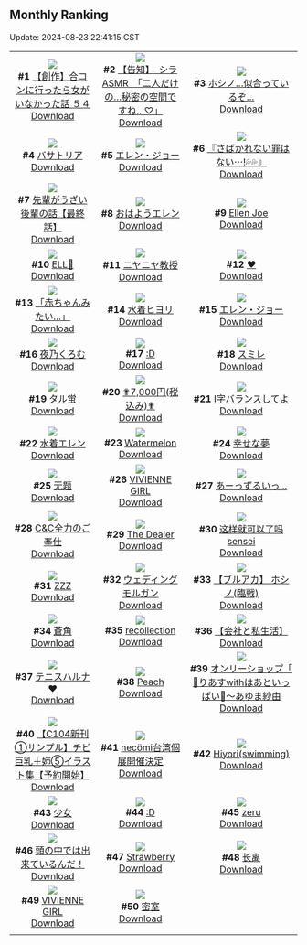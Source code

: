 ## Monthly Ranking
Update: 2024-08-23 22:41:15 CST

|      |      |      |
| :----: | :----: | :----: |
| ![](https://i.pixiv.re/c/240x480/img-master/img/2024/07/26/00/00/18/120882005_p0_master1200.jpg)<br>**#1** [【創作】合コンに行ったら女がいなかった話 ５４](https://www.pixiv.net/artworks/120882005)<br>[Download](https://i.pixiv.re/img-original/img/2024/07/26/00/00/18/120882005_p0.png) | ![](https://i.pixiv.re/c/240x480/img-master/img/2024/07/26/19/30/02/120901814_p0_master1200.jpg)<br>**#2** [【告知】　シラASMR　「二人だけの…秘密の空間ですね…♡」](https://www.pixiv.net/artworks/120901814)<br>[Download](https://i.pixiv.re/img-original/img/2024/07/26/19/30/02/120901814_p0.jpg) | ![](https://i.pixiv.re/c/240x480/img-master/img/2024/07/26/19/42/21/120902126_p0_master1200.jpg)<br>**#3** [ホシノ…似合っているぞ…](https://www.pixiv.net/artworks/120902126)<br>[Download](https://i.pixiv.re/img-original/img/2024/07/26/19/42/21/120902126_p0.png) |
| ![](https://i.pixiv.re/c/240x480/img-master/img/2024/07/26/00/00/07/120881948_p0_master1200.jpg)<br>**#4** [バサトリア](https://www.pixiv.net/artworks/120881948)<br>[Download](https://i.pixiv.re/img-original/img/2024/07/26/00/00/07/120881948_p0.png) | ![](https://i.pixiv.re/c/240x480/img-master/img/2024/07/26/05/51/36/120888154_p0_master1200.jpg)<br>**#5** [エレン・ジョー](https://www.pixiv.net/artworks/120888154)<br>[Download](https://i.pixiv.re/img-original/img/2024/07/26/05/51/36/120888154_p0.jpg) | ![](https://i.pixiv.re/c/240x480/img-master/img/2024/07/26/00/03/46/120882364_p0_master1200.jpg)<br>**#6** [『さばかれない罪はない⋯!💦💦』](https://www.pixiv.net/artworks/120882364)<br>[Download](https://i.pixiv.re/img-original/img/2024/07/26/00/03/46/120882364_p0.png) |
| ![](https://i.pixiv.re/c/240x480/img-master/img/2024/07/26/19/00/30/120901019_p0_master1200.jpg)<br>**#7** [先輩がうざい後輩の話【最終話】](https://www.pixiv.net/artworks/120901019)<br>[Download](https://i.pixiv.re/img-original/img/2024/07/26/19/00/30/120901019_p0.png) | ![](https://i.pixiv.re/c/240x480/img-master/img/2024/07/26/15/41/37/120896665_p0_master1200.jpg)<br>**#8** [おはようエレン](https://www.pixiv.net/artworks/120896665)<br>[Download](https://i.pixiv.re/img-original/img/2024/07/26/15/41/37/120896665_p0.png) | ![](https://i.pixiv.re/c/240x480/img-master/img/2024/07/26/08/08/44/120889844_p0_master1200.jpg)<br>**#9** [Ellen Joe](https://www.pixiv.net/artworks/120889844)<br>[Download](https://i.pixiv.re/img-original/img/2024/07/26/08/08/44/120889844_p0.jpg) |
| ![](https://i.pixiv.re/c/240x480/img-master/img/2024/07/26/00/01/03/120882143_p0_master1200.jpg)<br>**#10** [ELL🦈](https://www.pixiv.net/artworks/120882143)<br>[Download](https://i.pixiv.re/img-original/img/2024/07/26/00/01/03/120882143_p0.png) | ![](https://i.pixiv.re/c/240x480/img-master/img/2024/07/26/19/05/18/120901198_p0_master1200.jpg)<br>**#11** [ニヤニヤ教授](https://www.pixiv.net/artworks/120901198)<br>[Download](https://i.pixiv.re/img-original/img/2024/07/26/19/05/18/120901198_p0.png) | ![](https://i.pixiv.re/c/240x480/img-master/img/2024/07/27/00/00/58/120910514_p0_master1200.jpg)<br>**#12** [❤](https://www.pixiv.net/artworks/120910514)<br>[Download](https://i.pixiv.re/img-original/img/2024/07/27/00/00/58/120910514_p0.png) |
| ![](https://i.pixiv.re/c/240x480/img-master/img/2024/07/26/01/16/53/120884484_p0_master1200.jpg)<br>**#13** [「赤ちゃんみたい…」](https://www.pixiv.net/artworks/120884484)<br>[Download](https://i.pixiv.re/img-original/img/2024/07/26/01/16/53/120884484_p0.png) | ![](https://i.pixiv.re/c/240x480/img-master/img/2024/07/25/13/18/42/120866361_p0_master1200.jpg)<br>**#14** [水着ヒヨリ](https://www.pixiv.net/artworks/120866361)<br>[Download](https://i.pixiv.re/img-original/img/2024/07/25/13/18/42/120866361_p0.jpg) | ![](https://i.pixiv.re/c/240x480/img-master/img/2024/07/26/01/10/55/120884349_p0_master1200.jpg)<br>**#15** [エレン・ジョー](https://www.pixiv.net/artworks/120884349)<br>[Download](https://i.pixiv.re/img-original/img/2024/07/26/01/10/55/120884349_p0.jpg) |
| ![](https://i.pixiv.re/c/240x480/img-master/img/2024/07/26/00/00/43/120882093_p0_master1200.jpg)<br>**#16** [夜乃くろむ](https://www.pixiv.net/artworks/120882093)<br>[Download](https://i.pixiv.re/img-original/img/2024/07/26/00/00/43/120882093_p0.png) | ![](https://i.pixiv.re/c/240x480/img-master/img/2024/07/26/14/28/44/120895514_p0_master1200.jpg)<br>**#17** [:D](https://www.pixiv.net/artworks/120895514)<br>[Download](https://i.pixiv.re/img-original/img/2024/07/26/14/28/44/120895514_p0.jpg) | ![](https://i.pixiv.re/c/240x480/img-master/img/2024/07/26/00/00/17/120882000_p0_master1200.jpg)<br>**#18** [スミレ](https://www.pixiv.net/artworks/120882000)<br>[Download](https://i.pixiv.re/img-original/img/2024/07/26/00/00/17/120882000_p0.png) |
| ![](https://i.pixiv.re/c/240x480/img-master/img/2024/07/25/01/29/51/120854206_p0_master1200.jpg)<br>**#19** [タル蛍](https://www.pixiv.net/artworks/120854206)<br>[Download](https://i.pixiv.re/img-original/img/2024/07/25/01/29/51/120854206_p0.jpg) | ![](https://i.pixiv.re/c/240x480/img-master/img/2024/07/26/15/32/58/120896520_p0_master1200.jpg)<br>**#20** [✟7,000円(税込み)✟](https://www.pixiv.net/artworks/120896520)<br>[Download](https://i.pixiv.re/img-original/img/2024/07/26/15/32/58/120896520_p0.png) | ![](https://i.pixiv.re/c/240x480/img-master/img/2024/07/26/20/04/17/120902813_p0_master1200.jpg)<br>**#21** [I字バランスしてよ](https://www.pixiv.net/artworks/120902813)<br>[Download](https://i.pixiv.re/img-original/img/2024/07/26/20/04/17/120902813_p0.jpg) |
| ![](https://i.pixiv.re/c/240x480/img-master/img/2024/07/25/00/00/19/120854103_p0_master1200.jpg)<br>**#22** [水着エレン](https://www.pixiv.net/artworks/120854103)<br>[Download](https://i.pixiv.re/img-original/img/2024/07/25/00/00/19/120854103_p0.jpg) | ![](https://i.pixiv.re/c/240x480/img-master/img/2024/07/26/00/00/31/120882042_p0_master1200.jpg)<br>**#23** [Watermelon](https://www.pixiv.net/artworks/120882042)<br>[Download](https://i.pixiv.re/img-original/img/2024/07/26/00/00/31/120882042_p0.jpg) | ![](https://i.pixiv.re/c/240x480/img-master/img/2024/07/26/04/11/11/120887182_p0_master1200.jpg)<br>**#24** [幸せな夢](https://www.pixiv.net/artworks/120887182)<br>[Download](https://i.pixiv.re/img-original/img/2024/07/26/04/11/11/120887182_p0.jpg) |
| ![](https://i.pixiv.re/c/240x480/img-master/img/2024/07/27/11/28/48/120921986_p0_master1200.jpg)<br>**#25** [无题](https://www.pixiv.net/artworks/120921986)<br>[Download](https://i.pixiv.re/img-original/img/2024/07/27/11/28/48/120921986_p0.jpg) | ![](https://i.pixiv.re/c/240x480/img-master/img/2024/07/27/00/00/07/120910320_p0_master1200.jpg)<br>**#26** [VIVIENNE GIRL](https://www.pixiv.net/artworks/120910320)<br>[Download](https://i.pixiv.re/img-original/img/2024/07/27/00/00/07/120910320_p0.png) | ![](https://i.pixiv.re/c/240x480/img-master/img/2024/07/26/18/00/21/120899344_p0_master1200.jpg)<br>**#27** [あーっずるいっ...](https://www.pixiv.net/artworks/120899344)<br>[Download](https://i.pixiv.re/img-original/img/2024/07/26/18/00/21/120899344_p0.png) |
| ![](https://i.pixiv.re/c/240x480/img-master/img/2024/07/25/00/00/34/120854170_p0_master1200.jpg)<br>**#28** [C&C全力のご奉仕](https://www.pixiv.net/artworks/120854170)<br>[Download](https://i.pixiv.re/img-original/img/2024/07/25/00/00/34/120854170_p0.png) | ![](https://i.pixiv.re/c/240x480/img-master/img/2024/07/26/00/00/40/120882078_p0_master1200.jpg)<br>**#29** [The Dealer](https://www.pixiv.net/artworks/120882078)<br>[Download](https://i.pixiv.re/img-original/img/2024/07/26/00/00/40/120882078_p0.png) | ![](https://i.pixiv.re/c/240x480/img-master/img/2024/07/26/11/59/56/120893011_p0_master1200.jpg)<br>**#30** [这样就可以了吗sensei](https://www.pixiv.net/artworks/120893011)<br>[Download](https://i.pixiv.re/img-original/img/2024/07/26/11/59/56/120893011_p0.png) |
| ![](https://i.pixiv.re/c/240x480/img-master/img/2024/07/26/00/09/35/120882628_p0_master1200.jpg)<br>**#31** [ZZZ](https://www.pixiv.net/artworks/120882628)<br>[Download](https://i.pixiv.re/img-original/img/2024/07/26/00/09/35/120882628_p0.png) | ![](https://i.pixiv.re/c/240x480/img-master/img/2024/07/28/00/00/33/120941692_p0_master1200.jpg)<br>**#32** [ウェディングモルガン](https://www.pixiv.net/artworks/120941692)<br>[Download](https://i.pixiv.re/img-original/img/2024/07/28/00/00/33/120941692_p0.jpg) | ![](https://i.pixiv.re/c/240x480/img-master/img/2024/07/28/14/29/42/120957197_p0_master1200.jpg)<br>**#33** [【ブルアカ】 ホシノ(臨戦)](https://www.pixiv.net/artworks/120957197)<br>[Download](https://i.pixiv.re/img-original/img/2024/07/28/14/29/42/120957197_p0.jpg) |
| ![](https://i.pixiv.re/c/240x480/img-master/img/2024/07/24/00/00/22/120826101_p0_master1200.jpg)<br>**#34** [蒼角](https://www.pixiv.net/artworks/120826101)<br>[Download](https://i.pixiv.re/img-original/img/2024/07/24/00/00/22/120826101_p0.png) | ![](https://i.pixiv.re/c/240x480/img-master/img/2024/07/26/00/00/25/120882028_p0_master1200.jpg)<br>**#35** [recollection](https://www.pixiv.net/artworks/120882028)<br>[Download](https://i.pixiv.re/img-original/img/2024/07/26/00/00/25/120882028_p0.jpg) | ![](https://i.pixiv.re/c/240x480/img-master/img/2024/07/26/12/00/22/120893083_p0_master1200.jpg)<br>**#36** [【会社と私生活】](https://www.pixiv.net/artworks/120893083)<br>[Download](https://i.pixiv.re/img-original/img/2024/07/26/12/00/22/120893083_p0.jpg) |
| ![](https://i.pixiv.re/c/240x480/img-master/img/2024/07/25/19/58/45/120874194_p0_master1200.jpg)<br>**#37** [テニスハルナ♥](https://www.pixiv.net/artworks/120874194)<br>[Download](https://i.pixiv.re/img-original/img/2024/07/25/19/58/45/120874194_p0.png) | ![](https://i.pixiv.re/c/240x480/img-master/img/2024/07/27/00/00/43/120910463_p0_master1200.jpg)<br>**#38** [Peach](https://www.pixiv.net/artworks/120910463)<br>[Download](https://i.pixiv.re/img-original/img/2024/07/27/00/00/43/120910463_p0.jpg) | ![](https://i.pixiv.re/c/240x480/img-master/img/2024/07/26/19/22/32/120901609_p0_master1200.jpg)<br>**#39** [オンリーショップ「 💖りあすwithはあといっぱい💖～あゆま紗由](https://www.pixiv.net/artworks/120901609)<br>[Download](https://i.pixiv.re/img-original/img/2024/07/26/19/22/32/120901609_p0.png) |
| ![](https://i.pixiv.re/c/240x480/img-master/img/2024/07/26/08/42/17/120890284_p0_master1200.jpg)<br>**#40** [【C104新刊①サンプル】チビ巨乳＋姉⑤イラスト集【予約開始】](https://www.pixiv.net/artworks/120890284)<br>[Download](https://i.pixiv.re/img-original/img/2024/07/26/08/42/17/120890284_p0.png) | ![](https://i.pixiv.re/c/240x480/img-master/img/2024/07/26/00/00/16/120881996_p0_master1200.jpg)<br>**#41** [necömi台湾個展開催決定](https://www.pixiv.net/artworks/120881996)<br>[Download](https://i.pixiv.re/img-original/img/2024/07/26/00/00/16/120881996_p0.png) | ![](https://i.pixiv.re/c/240x480/img-master/img/2024/07/27/09/18/44/120919803_p0_master1200.jpg)<br>**#42** [Hiyori(swimming)](https://www.pixiv.net/artworks/120919803)<br>[Download](https://i.pixiv.re/img-original/img/2024/07/27/09/18/44/120919803_p0.png) |
| ![](https://i.pixiv.re/c/240x480/img-master/img/2024/07/27/08/18/45/120918880_p0_master1200.jpg)<br>**#43** [少女](https://www.pixiv.net/artworks/120918880)<br>[Download](https://i.pixiv.re/img-original/img/2024/07/27/08/18/45/120918880_p0.jpg) | ![](https://i.pixiv.re/c/240x480/img-master/img/2024/07/26/14/27/09/120895494_p0_master1200.jpg)<br>**#44** [:D](https://www.pixiv.net/artworks/120895494)<br>[Download](https://i.pixiv.re/img-original/img/2024/07/26/14/27/09/120895494_p0.jpg) | ![](https://i.pixiv.re/c/240x480/img-master/img/2024/07/26/13/16/56/120894413_p0_master1200.jpg)<br>**#45** [zeru](https://www.pixiv.net/artworks/120894413)<br>[Download](https://i.pixiv.re/img-original/img/2024/07/26/13/16/56/120894413_p0.png) |
| ![](https://i.pixiv.re/c/240x480/img-master/img/2024/07/26/07/30/01/120889293_p0_master1200.jpg)<br>**#46** [頭の中では出来ているんだ！](https://www.pixiv.net/artworks/120889293)<br>[Download](https://i.pixiv.re/img-original/img/2024/07/26/07/30/01/120889293_p0.jpg) | ![](https://i.pixiv.re/c/240x480/img-master/img/2024/07/25/00/00/27/120854139_p0_master1200.jpg)<br>**#47** [Strawberry](https://www.pixiv.net/artworks/120854139)<br>[Download](https://i.pixiv.re/img-original/img/2024/07/25/00/00/27/120854139_p0.jpg) | ![](https://i.pixiv.re/c/240x480/img-master/img/2024/07/25/17/30/01/120870513_p0_master1200.jpg)<br>**#48** [长离](https://www.pixiv.net/artworks/120870513)<br>[Download](https://i.pixiv.re/img-original/img/2024/07/25/17/30/01/120870513_p0.jpg) |
| ![](https://i.pixiv.re/c/240x480/img-master/img/2024/07/24/00/00/14/120826063_p0_master1200.jpg)<br>**#49** [VIVIENNE GIRL](https://www.pixiv.net/artworks/120826063)<br>[Download](https://i.pixiv.re/img-original/img/2024/07/24/00/00/14/120826063_p0.png) | ![](https://i.pixiv.re/c/240x480/img-master/img/2024/07/25/00/00/31/120854157_p0_master1200.jpg)<br>**#50** [密室](https://www.pixiv.net/artworks/120854157)<br>[Download](https://i.pixiv.re/img-original/img/2024/07/25/00/00/31/120854157_p0.jpg) |
|      |
